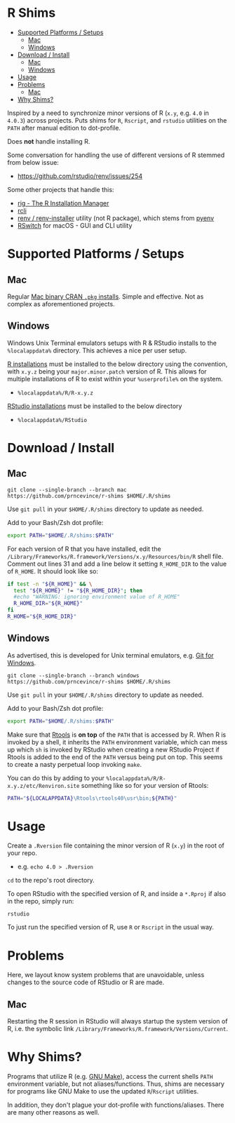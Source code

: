 # R Shims

- [Supported Platforms / Setups](#supported-platforms--setups)
  - [Mac](#mac)
  - [Windows](#windows)
- [Download / Install](#download--install)
  - [Mac](#mac-1)
  - [Windows](#windows-1)
- [Usage](#usage)
- [Problems](#problems)
  - [Mac](#mac-2)
- [Why Shims?](#why-shims)

Inspired by a need to synchronize minor versions of R (`x.y`, e.g. `4.0` in `4.0.3`) across projects. Puts shims for `R`, `Rscript`, and `rstudio` utilities on the `PATH` after manual edition to dot-profile.

Does **not** handle installing R.

Some conversation for handling the use of different versions of R stemmed from below issue:

- https://github.com/rstudio/renv/issues/254

Some other projects that handle this:

- [rig - The R Installation Manager](https://github.com/r-lib/rig)
- [rcli](https://rcli.pat-s.me/)
- [renv / renv-installer](https://github.com/jcrodriguez1989/renv-installer) utility (not R package), which stems from [pyenv](https://github.com/pyenv/pyenv)
- [RSwitch](https://rud.is/rswitch/) for macOS - GUI and CLI utility

# Supported Platforms / Setups

## Mac

Regular [Mac binary CRAN `.pkg` installs](https://cran.r-project.org/bin/macosx/). Simple and effective. Not as complex as aforementioned projects.

## Windows 

Windows Unix Terminal emulators setups with R & RStudio installs to the `%localappdata%` directory. This achieves a nice per user setup. 

[R installations](https://cran.r-project.org/bin/windows/base/) must be installed to the below directory using the convention, with `x.y.z` being your `major.minor.patch` version of R. This allows for multiple installations of R to exist within your `%userprofile%` on the system.

- `%localappdata%/R/R-x.y.z`

[RStudio installations](https://rstudio.com/products/rstudio/download/) must be installed to the below directory

- `%localappdata%/RStudio`

# Download / Install

## Mac

`git clone --single-branch --branch mac https://github.com/prncevince/r-shims $HOME/.R/shims`

Use `git pull` in your `$HOME/.R/shims` directory to update as needed.

Add to your Bash/Zsh dot profile:

```bash
export PATH="$HOME/.R/shims:$PATH"
```

For each version of R that you have installed, edit the `/Library/Frameworks/R.framework/Versions/x.y/Resources/bin/R` shell file. Comment out lines 31 and add a line below it setting `R_HOME_DIR` to the value of `R_HOME`. It should look like so:

```sh
if test -n "${R_HOME}" && \
  test "${R_HOME}" != "${R_HOME_DIR}"; then
  #echo "WARNING: ignoring environment value of R_HOME"
  R_HOME_DIR="${R_HOME}"
fi
R_HOME="${R_HOME_DIR}"
```

## Windows

As advertised, this is developed for Unix terminal emulators, e.g. [Git for Windows](https://gitforwindows.org/).


`git clone --single-branch --branch windows https://github.com/prncevince/r-shims $HOME/.R/shims`

Use `git pull` in your `$HOME/.R/shims` directory to update as needed.

Add to your Bash/Zsh dot profile:

```bash
export PATH="$HOME/.R/shims:$PATH"
```

Make sure that [Rtools](https://cran.r-project.org/bin/windows/Rtools/) is **on top** of the `PATH` that is accessed by R. When R is invoked by a shell, it inherits the `PATH` environment variable, which can mess up which `sh` is invoked by RStudio when creating a new RStudio Project if Rtools is added to the end of the `PATH` versus being put on top. This seems to create a nasty perpetual loop invoking `make`. 

You can do this by adding to your `%localappdata%/R/R-x.y.z/etc/Renviron.site` something like so for your version of Rtools:

```sh
PATH="${LOCALAPPDATA}\Rtools\rtools40\usr\bin;${PATH}"
```


# Usage

Create a `.Rversion` file containing the minor version of R (`x.y`) in the root of your repo. 

- e.g. `echo 4.0 > .Rversion`

`cd` to the repo's root directory. 

To open RStudio with the specified version of R, and inside a `*.Rproj` if also in the repo, simply run:

`rstudio`

To just run the specified version of R, use `R` or `Rscript` in the usual way.

# Problems

Here, we layout know system problems that are unavoidable, unless changes to the source code of RStudio or R are made.

## Mac

Restarting the R session in RStudio will always startup the system version of R, i.e. the symbolic link `/Library/Frameworks/R.framework/Versions/Current`. 

# Why Shims?

Programs that utilize R (e.g. [GNU Make](https://www.gnu.org/software/make/)), access the current shells `PATH` environment variable, but not aliases/functions. Thus, shims are necessary for programs like GNU Make to use the updated `R`/`Rscript` utilities.

In addition, they don't plague your dot-profile with functions/aliases. There are many other reasons as well. 
